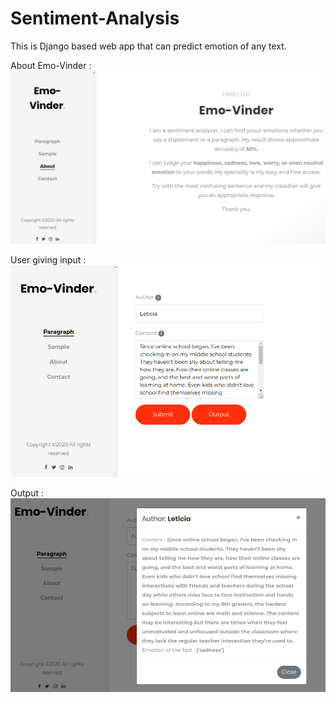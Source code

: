 # Sentiment-Analysis

This is Django based web app that can predict emotion of any text.

About Emo-Vinder :
![About Emo-Vinder](https://github.com/rachitakeshri/Emo-Vinder-SentimentAnalysis_Multi-Emotion-/blob/main/about.png)

User giving input :
![Input](https://github.com/rachitakeshri/Emo-Vinder-SentimentAnalysis_Multi-Emotion-/blob/main/input.png)

Output :
![Output](https://github.com/rachitakeshri/Emo-Vinder-SentimentAnalysis_Multi-Emotion-/blob/main/output.png)

